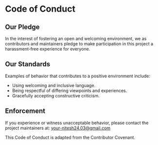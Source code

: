 
# Code of Conduct

## Our Pledge
In the interest of fostering an open and welcoming environment, we as contributors and maintainers pledge to make participation in this project a harassment-free experience for everyone.

## Our Standards
Examples of behavior that contributes to a positive environment include:
- Using welcoming and inclusive language.
- Being respectful of differing viewpoints and experiences.
- Gracefully accepting constructive criticism.

## Enforcement
If you experience or witness unacceptable behavior, please contact the project maintainers at: <your-nitesh24.03@gmail.com>

This Code of Conduct is adapted from the Contributor Covenant.
